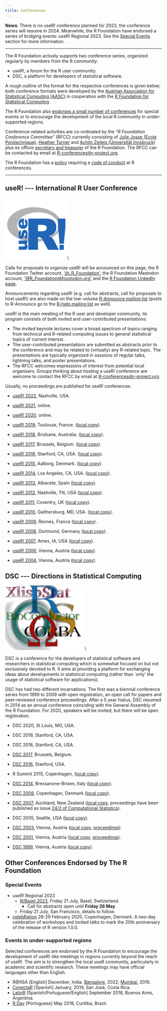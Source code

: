 ```yaml
---
title: Conferences
---
```


**News**: There is no useR! conference planned for 2023, the conference series will resume in 2024. Meanwhile, the R Foundation have endorsed a series of bridging events: useR! Regional 2023. See the [Special Events](#special-events) section for more information.

------------

The R Foundation actively supports two conference series, organized regularly by members from the R community:

* useR!, a forum for the R user community.
* DSC, a platform for developers of statistical software.

A rough outline of the format for the respective conferences is given below; both conference formats were developed by the [Austrian Association for Statistical Computing (AASC)](http://www.aasc.or.at/) in cooperation with the [R Foundation for Statistical Computing](https://www.r-project.org/foundation/).

The R Foundation also [endorses a small number of conferences](#other-conferences-endorsed-by-the-r-foundation) for special events or to encourage the development of the local R community in under-supported regions.

Conference-related activities are co-ordinated by the *"R Foundation Conference Committee"* (RFCC) currently consisting of
[Julie Josse (Ecole Polytechnique)](http://juliejosse.com/), [Heather Turner](https://www.heatherturner.net/) and [Achim Zeileis (Universität Innsbruck)](https://www.zeileis.org/) plus ex officio [secretary and treasurer](foundation/board.html) of the R Foundation. The RFCC can be contacted by email at <R-conferences@r-project.org>.

The R Foundation has a [policy](/coc-policy.html) requiring a [code of conduct](/coc.html) at R conferences.

------------

## useR! --- International R User Conference

![useR logo](useR.png)\

<!--
[useR! 2022](https://user2022.r-project.org/) will be a hybrid conference from June 20 to June 23, with opportunities to participate as an online attendee or to attend in person at Vanderbilt University Medical Center, Nashville, TN, USA. For the latest updates, follow ['@_useRconf'](https://twitter.com/_useRconf) on Twitter, or ['user-conf'](https://www.linkedin.com/company/user-conf/) on LinkedIn.
-->

<!-- We are not currently seeking hosts or organizers for future useR! conferences. -->
<!--**A [call for proposals](useR_2023_call.html) is open to host a hybrid useR! conference in 2023 or 2024**. Deadline for outline proposals: **Wednesday 30 November 2022**.-->

Calls for proposals to organize useR! will be announced on this page, the R Foundation Twitter account, ['@_R_Foundation'](https://twitter.com/_r_foundation), the R Foundation Mastodon account, ['@R_Foundation@fosstodon.org'](https://fosstodon.org/@R_Foundation) and the [R Foundation LinkedIn page](https://www.linkedin.com/company/the-r-foundation-for-statistical-computing/).

Announcements regarding useR! (e.g. call for abstracts, call for proposals to host useR!) are also made on 
the low-volume [R-Announce mailing list](https://stat.ethz.ch/mailman/listinfo/r-announce) (posts to R-Announce go to the [R-help mailing list](https://stat.ethz.ch/mailman/listinfo/r-help) as well).

useR! is the main meeting of the R user and developer community, its program consists of both invited and user-contributed presentations:

-   The invited keynote lectures cover a broad spectrum of topics ranging from technical and R-related computing issues to general statistical topics of current interest.
-   The user-contributed presentations are submitted as abstracts prior to the conference and may be related to (virtually) any R-related topic. The presentations are typically organized in sessions of regular talks, lightning talks, and poster presentations.
-   The RFCC welcomes expressions of interest from potential local organisers. Groups thinking about hosting a useR! conference are welcome to contact the RFCC by email at <R-conferences@r-project.org>.

Usually, no proceedings are published for useR! conferences.

<!-- NB: Not in SVN: Rather server-side "rewrites" and server-only copies : -->

* [useR! 2022](https://user2022.r-project.org/), Nashville, USA.

* [useR! 2021](https://user2021.r-project.org/), online.

* [useR! 2020](https://user2020.r-project.org/), online.

* [useR! 2019](https://user2019.r-project.org/), Toulouse, France.
  ([local copy](https://www.r-project.org/conferences/useR-2019/)).

* [useR! 2018](https://user2018.r-project.org/), Brisbane, Australia.
  ([local copy](https://www.r-project.org/conferences/useR-2018/)).

* [useR! 2017](https://www.r-project.org/conferences/useR-2017//), Brussels, Belgium.
  ([local copy](https://www.r-project.org/conferences/useR-2017/)).

* [useR! 2016](https://user2016.r-project.org/), Stanford, CA, USA.
  ([local copy](https://www.r-project.org/conferences/useR-2016/)).

* [useR! 2015](https://user2015.math.aau.dk/), Aalborg, Denmark.
  ([local copy](https://www.r-project.org/conferences/useR-2015/)).

* [useR! 2014](https://user2014.r-project.org/), Los Angeles, CA, USA.
  ([local copy](https://www.r-project.org/conferences/useR-2014/)).

* [useR! 2013](http://www.edii.uclm.es/~useR-2013/), Albacete, Spain
  ([local copy](https://www.r-project.org/conferences/useR-2013/)).

* [useR! 2012](https://biostat.app.vumc.org/wiki/Main/UseR-2012), Nashville, TN, USA
  ([local copy](https://www.r-project.org/conferences/useR-2012/)).

* [useR! 2011](https://user2011.r-project.org/), Coventry, UK
  ([local copy](https://www.r-project.org/conferences/useR-2011/)).

* [useR! 2010](https://user2010.org/), Gaithersburg, MD, USA.
  ([local copy](https://www.r-project.org/conferences/useR-2010/)).

* [useR! 2009](http://math.agrocampus-ouest.fr/infoglueDeliverLive/evenements/useR2009/),
  Rennes, France ([local copy](https://www.r-project.org/conferences/useR-2009/)).

* [useR! 2008](https://www.statistik.uni-dortmund.de/useR-2008/), Dortmund, Germany
  ([local copy](https://www.r-project.org/conferences/useR-2008/)).

* [useR! 2007](https://www.r-project.org/conferences/useR-2007//), Ames, IA, USA
  ([local copy](https://www.r-project.org/conferences/useR-2007/)).

* [useR! 2006](https://www.r-project.org/conferences/useR-2006//), Vienna, Austria
  ([local copy](https://www.r-project.org/conferences/useR-2006/)).

* [useR! 2004](http://www.ci.tuwien.ac.at/Conferences/useR-2004/), Vienna, Austria
  ([local copy](https://www.r-project.org/conferences/useR-2004/)).

## DSC --- Directions in Statistical Computing

![DSC logo](dsc.png)\

DSC is a conference for the developers of statistical software and researchers in statistical computing which is somewhat focused on but not exclusively devoted to R. It aims at providing a platform for exchanging ideas about developments in statistical computing (rather than \`only' the usage of statistical software for applications).

DSC has had two different incarnations. The first was a biennial conference series from 1999 to 2009 with open registration, an open call for papers and peer-reviewed conference proceedings. After a 5 year hiatus, DSC resumed in 2014 as an annual conference coinciding with the General Assembly of the R Foundation. For 2020, speakers will be invited, but there will be open registration.

* DSC 2020, St Louis, MO, USA.

* DSC 2019, Stanford, CA, USA.

* DSC 2018, Stanford, CA, USA.

* [DSC 2017](/dsc/2017), Brussels, Belgium.

* [DSC 2016](/dsc/2016), Stanford, USA.

* R Summit 2015, Copenhagen, 
  ([local copy](https://www.r-project.org/conferences/rsummit-2015/rsummit2015.html)).

* [DSC 2014](https://www.huber.embl.de/dsc/), Bressanone-Brixen, Italy
  ([local copy](https://www.r-project.org/conferences/DSC-2014/)).

* [DSC 2009](https://www.r-project.org/DSC-2009/), Copenhagen, Denmark
  ([local copy](https://www.r-project.org/conferences/DSC-2009/)).

* [DSC 2007](http://www.stat.auckland.ac.nz/dsc-2007/), Auckland, New Zealand
  ([local copy](https://www.r-project.org/conferences/DSC-2007/), proceedings have
  been published as issue
  [24/2 of Computational Statistics](https://link.springer.com/journal/180/volumes-and-issues/24-2)).

* DSC 2005, Seattle, USA
  ([local copy](https://www.r-project.org/conferences/DSC-2005/)).

* [DSC 2003](http://www.ci.tuwien.ac.at/Conferences/DSC-2003/), Vienna, Austria
  ([local copy](https://www.r-project.org/conferences/DSC-2003/),
  [proceedings](https://www.r-project.org/conferences/DSC-2003//Proceedings/index.html)).

* [DSC 2001](http://www.ci.tuwien.ac.at/Conferences/DSC-2001/), Vienna, Austria
  ([local copy](https://www.r-project.org/conferences/DSC-2001/),
  [proceedings](https://www.r-project.org/conferences/DSC-2001//Proceedings/index.html)).

* [DSC 1999](http://www.ci.tuwien.ac.at/Conferences/DSC-1999/), Vienna, Austria
  ([local copy](https://www.r-project.org/conferences/DSC-1999/)).

##  Other Conferences Endorsed by The R Foundation

### Special Events

* useR! Regional 2023
    * [R/Basel 2023](https://user-regional-2023.gitlab.io/basel/), Friday 21 July, Basel, Switzerland. 
        * Call for abstracts open until **Friday 26 May**.
    * Friday 21 July, San Francisco, details to follow.
* [celebRation](https://biostatistics.dk/celebration2020/) 28-29 February 2020, Copenhagen, Denmark. A two-day celebration of workshops and invited talks to mark the 20th anniversary of the release of R version 1.0.0.

### Events in under-supported regions

Selected conferences are endorsed by the R Foundation to encourage the development of useR!-like meetings in regions currently beyond the reach of useR!. The aim is to strengthen the local useR community, particularly in academic and scientific research. These meetings may have official languages other than English.

* R@IISA [English] December, India. [Bangalore](https://r-iisa2022.rbind.io/), 2022; [Mumbai](https://r-iisa2019.rbind.io/), 2019.
* [ConectaR](https://www.conectar2019.org) [Spanish] January, 2019, San José, Costa Rica.
* [LatinR](http://47jaiio.sadio.org.ar/index.php?q=node/125) [Spanish/Portuguese/English] September 2018, Buenos Aires, Argentina.
* [R Day](http://rday.leg.ufpr.br/) [Portuguese] May 2018, Curitiba, Brazil.

